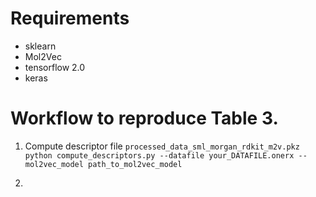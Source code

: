 # Requirements

- sklearn
- Mol2Vec
- tensorflow 2.0
- keras

# Workflow to reproduce Table 3.

1. Compute descriptor file `processed_data_sml_morgan_rdkit_m2v.pkz`
`python compute_descriptors.py --datafile your_DATAFILE.onerx --mol2vec_model path_to_mol2vec_model`

2. 
